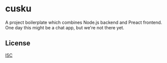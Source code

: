 
# cusku

A project boilerplate which combines Node.js backend and Preact frontend.
One day this might be a chat app, but we're not there yet.

## License

[ISC](LICENSE)
